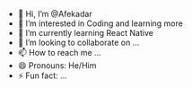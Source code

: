 - 👋 Hi, I’m @Afekadar
- 👀 I’m interested in Coding and learning more
- 🌱 I’m currently learning React Native
- 💞️ I’m looking to collaborate on ...
- 📫 How to reach me ...
- 😄 Pronouns: He/Him
- ⚡ Fun fact: ...

<!---
Afekadar/Afekadar is a ✨ special ✨ repository because its `README.md` (this file) appears on your GitHub profile.
You can click the Preview link to take a look at your changes.
--->
